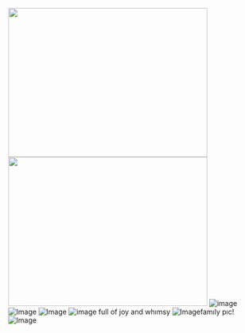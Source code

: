 <img src="https://files.catbox.moe/gts5hj.png" width="400" height="300"><img src="https://files.catbox.moe/mtqbw2.jpg" width="400" height="300">
![image](https://files.catbox.moe/s4ae74.jpg)
![Image](https://files.catbox.moe/5nzn9n.jpg) 
![Image](https://files.catbox.moe/nfceed.jpg) ![image](https://files.catbox.moe/540198.jpg) full of joy and whımsy
![Image](https://files.catbox.moe/z1uolm.jpg)famıly pıc! ![Image](https://files.catbox.moe/gvm61g.png)
